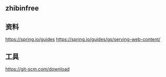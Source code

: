 ## zhibinfree

## 资料
https://spring.io/guides
https://spring.io/guides/gs/serving-web-content/

## 工具
https://git-scm.com/download
